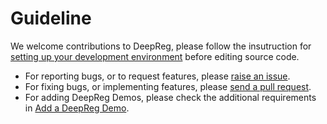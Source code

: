 # Guideline

We welcome contributions to DeepReg, please follow the insutruction for
[setting up your development environment](setup.html) before editing source code.

- For reporting bugs, or to request features, please
  [raise an issue](https://github.com/DeepRegNet/DeepReg/issues/new/choose).
- For fixing bugs, or implementing features, please
  [send a pull request](pull_request.html).
- For adding DeepReg Demos, please check the additional requirements in
  [Add a DeepReg Demo](demo.html).
